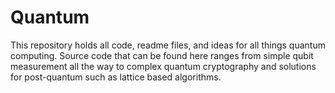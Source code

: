 # Quantum
This repository holds all code, readme files, and ideas for all things quantum computing. Source code that can be found here ranges from simple qubit measurement all the way to complex quantum cryptography and solutions for post-quantum such as lattice based algorithms.
